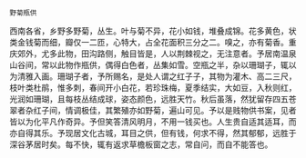     野菊瓶供 

   西南各省，乡野多野菊，丛生。叶与菊不异，花小如钱，堆叠成锦。花多黄色，状类金钱菊而细，瓣仅一二匝，心特大，占全花面积三分之二。嗅之，亦有菊香。重庆郊外，尤多此物，田沟路侧，触目皆是，人以荆棘视之，无注意者。予居南温泉山谷间，常以此物作瓶供，偶得白色者，丛集如雪。空瓶之半，杂以珊瑚子，辄以为清雅入画。珊瑚子者，予所赐名，是处人谓之红子子，其物为灌木、高二三尺，枝叶类杜鹃，惟多刺，春间开小白花，若珍珠梅，夏季结实，大如豆，入秋则红，光润如珊瑚，且每枝丛结成球，姿态颜色，远胜天竹。秋后虽落，然犹留存四五苍翠者杂红子间，情调极佳，其繁殖亦如野菊，遍山可见。予以是贱物供书案，见者皆以为化平凡作奇异。予但笑答清风明月，不用一钱买也。人生贵自适其适耳，而亦自得其乐。予现居文化古城，耳目之供，但有钱，何求不得，然其郁郁，远胜于深谷茅居时矣。每不快，辄有返求草檐板窗之志，常自问，而自不能答也。


